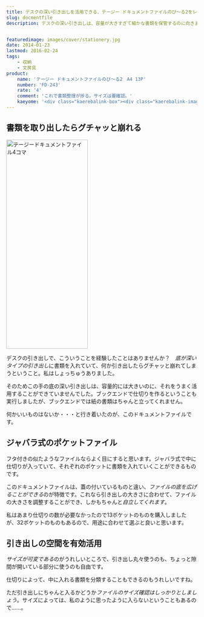 ```yaml
---
title: デスクの深い引き出しを活用できる、テージー ドキュメントファイルのび〜る2をレビュー
slug: docmentfile
description: デスクの深い引き出しは、容量が大きすぎて細かな書類を保管するのに向きません。そこで、書類を入れてもグチャッと崩れない、しかも分類できるジャバラ式のポケットファイルを購入してみました。これを使えば書類整理が捗ります。


featuredimage: images/cover/stationery.jpg
date: 2014-01-23
lastmod: 2016-02-24
tags: 
    - 収納
    - 文房具
product:
    name: 'テージー ドキュメントファイルのび〜る2　A4 13P'
    number: 'FD-243'
    rate: '4'
    comment: 'これで書類整理が捗る。サイズは要確認。'
    kaeyome: '<div class="kaerebalink-box"><div class="kaerebalink-image"><a href="http://www.amazon.co.jp/exec/obidos/ASIN/B001GR4BJ2/illusionspace-22/ref=nosim/" rel="nofollow" target="_blank"><img src="http://ecx.images-amazon.com/images/I/41hddqNuNbL._SL160_.jpg" style="border: none;" /></a></div><div class="kaerebalink-info"><div class="kaerebalink-name"><a href="http://www.amazon.co.jp/exec/obidos/ASIN/B001GR4BJ2/illusionspace-22/ref=nosim/" rel="nofollow" target="_blank">テージー ドキュメントファイル のび~る2 A4 13P クリア FD-243</a><div class="kaerebalink-powered-date">posted with <a href="http://kaereba.com" rel="nofollow" target="_blank">カエレバ</a></div></div><div class="kaerebalink-detail"> テージー     </div><div class="kaerebalink-link1"><div class="shoplinkamazon"><a href="http://www.amazon.co.jp/gp/search?keywords=FD-243&__mk_ja_JP=%83J%83%5E%83J%83i&tag=illusionspace-22" rel="nofollow" target="_blank" title="アマゾン" >Amazonで購入</a></div><div class="shoplinkrakuten"><a href="http://hb.afl.rakuten.co.jp/hgc/0e95387f.f2aef20d.0e953880.25e412bd/?pc=http%3A%2F%2Fsearch.rakuten.co.jp%2Fsearch%2Fmall%2FFD-243%2F-%2Ff.1-p.1-s.1-sf.0-st.A-v.2%3Fx%3D0%26scid%3Daf_ich_link_urltxt%26m%3Dhttp%3A%2F%2Fm.rakuten.co.jp%2F" rel="nofollow" target="_blank" title="楽天市場" >楽天市場で購入</a></div></div></div><div class="booklink-footer" style="clear: left"></div></div>'
---
```



## 書類を取り出したらグチャッと崩れる


<img src="https://wantit.gcreate.jp/wp-content/uploads/2014/01/image4komadocumentfile.png" alt="テージードキュメントファイル4コマ" width="215" height="550" class="size-full wp-image-318" srcset="https://wantit.gcreate.jp/wp-content/uploads/2014/01/image4komadocumentfile.png 215w, https://wantit.gcreate.jp/wp-content/uploads/2014/01/image4komadocumentfile-117x300.png 117w" sizes="(max-width: 215px) 100vw, 215px" />

デスクの引き出しで、こういうことを経験したことはありませんか？　<em>底が深いタイプの引き出し</em>に書類を入れていて、何か引き出したらグチャッと崩れてしまうということ。私はしょっちゅうありました。

そのためこの手の底の深い引き出しは、容量的には大きいのに、それをうまく活用することができていませんでした。ブックエンドで仕切りを作るということも実行しましたが、ブックエンドでは紙の書類はちゃんと立ってくれません。

何かいいものはないか・・・と行き着いたのが、このドキュメントファイルです。


## ジャバラ式のポケットファイル


フタ付きの似たようなファイルならよく目にすると思います。ジャバラ式で中に仕切りが入っていて、それぞれのポケットに書類を入れていくことができるものです。

このドキュメントファイルは、蓋の付いているものと違い、<em>ファイルの底を広げることができる</em>のが特徴です。これなら引き出しの大きさに合わせて、ファイルの大きさを調整することができ、しかもちゃんと<em>自立してくれます</em>。

私はあまり仕切りの数が必要なかったので13ポケットのものを購入しましたが、32ポケットのものもあるので、用途に合わせて選ぶと良いと思います。


## 引き出しの空間を有効活用


<em>サイズが可変である</em>のがうれしいところで、引き出し丸々使うのも、ちょっと隙間が開いている部分に使うのも自由です。

仕切りによって、中に入れる書類を分類することもできるのもうれしいですね。

ただ引き出しにちゃんと入るかどうか<em>ファイルのサイズ確認はしっかりとしましょう</em>。サイズによっては、私のように思ったように入らないということもあるので……。


  
